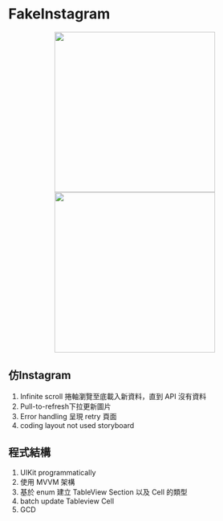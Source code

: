 # FakeInstagram

<div  align="center">
<img src="https://github.com/code09128/HardcoreFakeInstgram/assets/32324308/eacc50da-4477-460a-be0a-29ce10c5e02a" width="320px"/>
<img src="https://github.com/code09128/HardcoreFakeInstgram/assets/32324308/232f0819-ce71-45d6-8555-e09777048b4d" width="320px"/>
</div>

## 仿Instagram

1. Infinite scroll 捲軸瀏覽至底載入新資料，直到 API 沒有資料
2. Pull-to-refresh下拉更新圖片
3. Error handling 呈現 retry 頁面
4. coding layout not used storyboard 

## 程式結構

1. UIKit programmatically
2. 使用 MVVM 架構
3. 基於 enum 建立 TableView Section 以及 Cell 的類型
4. batch update Tableview Cell
5. GCD
